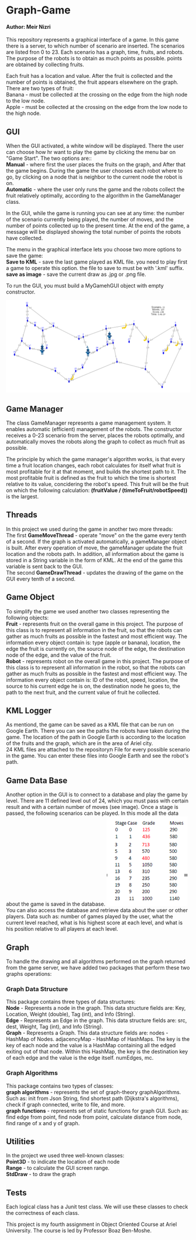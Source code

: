 # Graph-Game
#### Author: Meir Nizri
This repository represents a graphical interface of a game. In this game there is a server, to which number of scenario are inserted. The scenarios are listed fron 0 to 23. Each scenario has a graph, time, fruits, and robots. The purpose of the robots is to obtain as much points as possible. points are obtained by collecting fruits.

Each fruit has a location and value. After the fruit is collected and the number of points is obtained, the fruit appears elsewhere on the graph. There are two types of fruit:
<br> Banana - must be collected at the crossing on the edge from the high node to the low node.
<br> Apple - must be collected at the crossing on the edge from the low node to the high node.

## **GUI**
When the GUI activated, a white window will be displayed. There the user can choose how hr want to play the game by clicking the menu bar on "Game Start". The two options are::
<br> **Manual** - where first the user places the fruits on the graph, and After that the game begins. During the game the user chooses each robot where to go, by clicking on a node that is neighbor to the current node the robot is on.
<br> **Automatic** - where the user only runs the game and the robots collect the fruit relatively optimally, according to the algorithm in the GameManager class.

In the GUI, while the game is running you can see at any time: the number of the scenario currently being played, the number of moves, and the number of points collected up to the present time. At the end of the game, a message will be displayed showing the total number of points the robots have collected.

The menu in the graphical interface lets you choose two more options to save the game:
<br> **Save to KML** - save the last game played as KML file. you need to play first a game to operate this option. the file to save to must be with '.kml' suffix.
<br> **save as image** - save the current draw as .jpg or .png file.

To run the GUI, you must build a MyGamehGUI object with empty constructor.

![GUI](GUI.png)

## **Game Manager**
The class GameManager represents a game management system. It enables automatic (efficient) management of the robots. The constructor receives a 0-23 scenario from the server, places the robots optimally, and automatically moves the robots along the graph to collect as much fruit as possible.

The principle by which the game manager's algorithm works, is that every time a fruit location changes, each robot calculates for itself what fruit is most profitable for it at that moment, and builds the shortest path to it. The most profitable fruit is defined as the fruit to which the time is shortest relative to its value, concidering the robot's speed. This fruit will be the fruit on which the following calculation: **(fruitValue / (timeToFruit/robotSpeed))** is the largest.

## **Threads**
In this project we used during the game in another two more threads:
<br> The first **GameMoveThread** - operate "move" on the the game every tenth of a second. If the graph is activated automatically, a gameManager object is built. After every operation of move, the gameManager update the fruit location and the robots path. In addition, all information about the game is stored in a String variable in the form of KML. At the end of the game this variable is sent back to the GUI.
<br> The second **GameDrawThread** - updates the drawing of the game on the GUI every tenth of a second.

## **Game Object**
To simplify the game we used another two classes representing the following objects:
<br> **Fruit** - represents fruit on the overall game in this project. The purpose of this class is to represent all information in the fruit, so that the robots can gather as much fruits as possible in the fastest and most efficient way. The information every object contain is: type (apple or banana), location, the edge the fruit is currently on, the source node of the edge, the destination node of the edge, and the value of the fruit.
<br> **Robot** - represents robot on the overall game in this project. The purpose of this class is to represent all information in the robot, so that the robots can gather as much fruits as possible in the fastest and most efficient way. The information every object contain is: ID of the robot, speed, location, the source to his current edge he is on, the destination node he goes to, the path to the next fruit, and the current value of fruit he collected.

## **KML Logger**
As mentiond, the game can be saved as a KML file that can be run on Google Earth. There you can see the paths the robots have taken during the game. The location of the path in Google Earth is according to the location of the fruits and the graph, which are in the area of Ariel city.
<br> 24 KML files are attached to the repositoryת File for every possible scenario in the game. You can enter these files into Google Earth and see the robot's path.

## **Game Data Base**
Another option in the GUI is to connect to a database and play the game by level. There are 11 defined level out of 24, which you must pass with certain result and with a certain number of moves (see image). Once a stage is passed, the following scenarios can be played. In this mode all the data about the game is saved in the database.
![Levels](Levels.png)
<br> You can also access the database and retrieve data about the user or other players. Data such as: number of games played by the user, what the current level reached, what is his highest score at each level, and what is his position relative to all players at each level.

## **Graph**
To handle the drawing and all algorithms performed on the graph returned from the game server, we have added two packages that perform these two graphs operations:

### **Graph Data Structure** 
This package contains three types of data structures:
<br> **Node** - Represents a node in the graph. This data structure fields are: Key, Location, Weight (double), Tag (int), and Info (String).
<br> **Edge** - Represents an Edge in the graph. This data structure fields are: src, dest, Weight, Tag (int), and Info (String).
<br> **Graph** - Represents a Graph. This data structure fields are: nodes - HashMap of Nodes. adjacencyMap - HashMap of HashMaps. The key is the key of each node and the value is a HashMap containing all the edged exiting out of that node. Within this HashMap, the key is the destination key of each edge and the value is the edge itself. numEdges, mc.

### **Graph Algorithms** 
This package contains two types of classes:
<br> **graph algorithms** - represents the set of graph-theory graphAlgorithms. Such as: init from Json String, find shortest path (Dijkstra's algorithms), check if graph connected, write to file, and more.
<br> **graph functions** - represents set of static functions for graph GUI. Such as: find edge from point, find node from point, calculate distance from node, find range of x and y of graph.

## **Utilities**
In the project we used three well-known classes:
<br> **Point3D** - to indicate the location of each node
<br> **Range** - to calculate the GUI screen range.
<br> **StdDraw** - to draw the graph

## **Tests**
Each logical class has a Junit test class. We will use these classes to check the correctness of each class.


This project is my fourth assignment in Object Oriented Course at Ariel University. The course is led by Professor Boaz Ben-Moshe.
